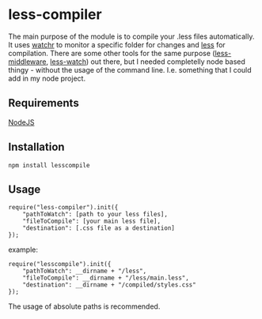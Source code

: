 # less-compiler

The main purpose of the module is to compile your .less files automatically. It uses [watchr](https://npmjs.org/package/watchr) to monitor a specific folder for changes and [less](https://npmjs.org/package/less) for compilation. There are some other tools for the same purpose ([less-middleware](https://npmjs.org/package/less-middleware), [less-watch](https://npmjs.org/package/less-watch)) out there, but I needed completelly node based thingy - without the usage of the command line. I.e. something that I could add in my node project.

## Requirements
[NodeJS](http://nodejs.org/)

## Installation

    npm install lesscompile

## Usage

    require("less-compiler").init({
        "pathToWatch": [path to your less files],
        "fileToCompile": [your main less file],
        "destination": [.css file as a destination]
    });

example: 

    require("lesscompile").init({
        "pathToWatch": __dirname + "/less",
        "fileToCompile": __dirname + "/less/main.less",
        "destination": __dirname + "/compiled/styles.css"
    });

The usage of absolute paths is recommended.
